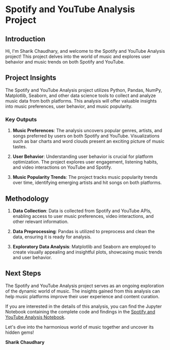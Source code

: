 # Spotify and YouTube Analysis Project

## Introduction

Hi, I'm Sharik Chaudhary, and welcome to the Spotify and YouTube Analysis project! This project delves into the world of music and explores user behavior and music trends on both Spotify and YouTube.

## Project Insights

The Spotify and YouTube Analysis project utilizes Python, Pandas, NumPy, Matplotlib, Seaborn, and other data science tools to collect and analyze music data from both platforms. This analysis will offer valuable insights into music preferences, user behavior, and music popularity.

### Key Outputs

1. **Music Preferences**: The analysis uncovers popular genres, artists, and songs preferred by users on both Spotify and YouTube. Visualizations such as bar charts and word clouds present an exciting picture of music tastes.

2. **User Behavior**: Understanding user behavior is crucial for platform optimization. The project explores user engagement, listening habits, and video interactions on YouTube and Spotify.

3. **Music Popularity Trends**: The project tracks music popularity trends over time, identifying emerging artists and hit songs on both platforms.

## Methodology

1. **Data Collection**: Data is collected from Spotify and YouTube APIs, enabling access to user music preferences, video interactions, and other relevant information.

2. **Data Preprocessing**: Pandas is utilized to preprocess and clean the data, ensuring it is ready for analysis.

3. **Exploratory Data Analysis**: Matplotlib and Seaborn are employed to create visually appealing and insightful plots, showcasing music trends and user behavior.

## Next Steps

The Spotify and YouTube Analysis project serves as an ongoing exploration of the dynamic world of music. The insights gained from this analysis can help music platforms improve their user experience and content curation.

If you are interested in the details of this analysis, you can find the Jupyter Notebook containing the complete code and findings in the [Spotify and YouTube Analysis Notebook](./notebooks/spotify-youtube-analysis.ipynb).

Let's dive into the harmonious world of music together and uncover its hidden gems!


**Sharik Chaudhary**
